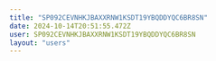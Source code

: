 ```yaml
---
title: "SP092CEVNHKJBAXXRNW1KSDT19YBQDDYQC6BR8SN"
date: 2024-10-14T20:51:55.472Z
user: SP092CEVNHKJBAXXRNW1KSDT19YBQDDYQC6BR8SN
layout: "users"
---
```

    